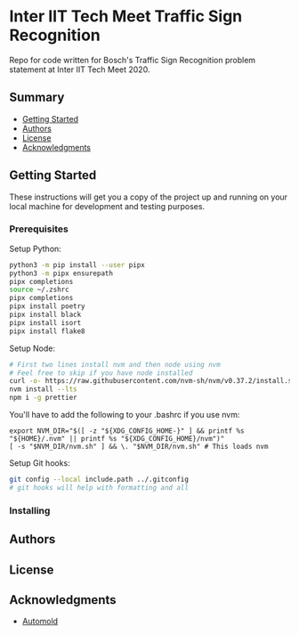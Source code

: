 # Inter IIT Tech Meet Traffic Sign Recognition

Repo for code written for Bosch's Traffic Sign Recognition problem statement at Inter IIT Tech Meet 2020.

## Summary

  - [Getting Started](#getting-started)
  - [Authors](#authors)
  - [License](#license)
  - [Acknowledgments](#acknowledgments)

## Getting Started

These instructions will get you a copy of the project up and running on
your local machine for development and testing purposes.

### Prerequisites

Setup Python:
```sh
python3 -m pip install --user pipx
python3 -m pipx ensurepath
pipx completions
source ~/.zshrc
pipx completions
pipx install poetry
pipx install black
pipx install isort
pipx install flake8
```

Setup Node:
```sh
# First two lines install nvm and then node using nvm
# Feel free to skip if you have node installed
curl -o- https://raw.githubusercontent.com/nvm-sh/nvm/v0.37.2/install.sh | bash
nvm install --lts
npm i -g prettier
```

You'll have to add the following to your .bashrc if you use nvm:
```
export NVM_DIR="$([ -z "${XDG_CONFIG_HOME-}" ] && printf %s "${HOME}/.nvm" || printf %s "${XDG_CONFIG_HOME}/nvm")"
[ -s "$NVM_DIR/nvm.sh" ] && \. "$NVM_DIR/nvm.sh" # This loads nvm
```

Setup Git hooks:
```sh
git config --local include.path ../.gitconfig
# git hooks will help with formatting and all
```

### Installing

## Authors

## License

## Acknowledgments
- [Automold](https://github.com/UjjwalSaxena/Automold--Road-Augmentation-Library)
